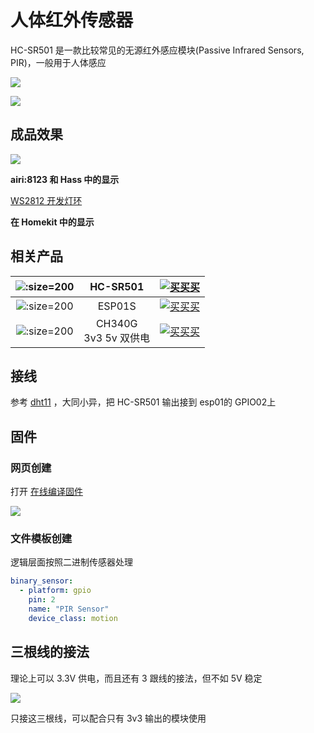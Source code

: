 # 人体红外传感器


HC-SR501 是一款比较常见的无源红外感应模块(Passive Infrared Sensors, PIR)，一般用于人体感应


![](https://ws1.sinaimg.cn/large/007fN5Xegy1fx1t63kzmnj30by0amjv6.jpg)


![](https://ws1.sinaimg.cn/large/007fN5Xegy1fx1t7shbkjj30po0hz4hb.jpg)




## 成品效果


![](https://ws1.sinaimg.cn/large/007fN5Xegy1fx1uwwyz3fj30rw03ojrb.jpg)

**airi:8123 和 Hass 中的显示**

[WS2812 开发灯环](//player.bilibili.com/player.html?aid=35602736&cid=62434203&page=1 ':include :type=iframe width="720" height="1280"')

**在 Homekit 中的显示**


## 相关产品

| ![](https://ws1.sinaimg.cn/large/007fN5Xegy1fx1t63kzmnj30by0amjv6.jpg ':size=200')|  HC-SR501 |  [![买买买](http://cdn.airijia.com/b6eca8da724952cc0251.gif ':size=150')](https://item.taobao.com/item.htm?id=579062519836) |
|:-:|:-:|:-:|
| ![](https://ws1.sinaimg.cn/large/007fN5Xegy1fx1usp2qf7j30gg0ggafd.jpg ':size=200') | ESP01S |  [![买买买](http://cdn.airijia.com/b6eca8da724952cc0251.gif ':size=150')](https://item.taobao.com/item.htm?id=45607865463) |
| ![](https://ws1.sinaimg.cn/large/007fN5Xegy1fx1uzgvgt5j30ku0f9wjc.jpg ':size=200') | CH340G <br> 3v3 5v 双供电 | [![买买买](http://cdn.airijia.com/b6eca8da724952cc0251.gif ':size=150')](https://item.taobao.com/item.htm?id=45528507062) |


## 接线 

参考 [dht11](diy/esp01/dht11 ':target=_blank') ，大同小异，把 HC-SR501 输出接到 esp01的 GPIO02上


## 固件




### 网页创建

 打开 [在线编译固件](http://airijia.com/ctl/firmware/list)


![](https://ws1.sinaimg.cn/large/007fN5Xegy1fx1vvqv2s1j30n00bzjs1.jpg)







### 文件模板创建


逻辑层面按照二进制传感器处理

```yaml
binary_sensor:
  - platform: gpio
    pin: 2
    name: "PIR Sensor"
    device_class: motion
```


## 三根线的接法

理论上可以 3.3V 供电，而且还有 3 跟线的接法，但不如 5V 稳定

![](https://ws1.sinaimg.cn/large/007fN5Xegy1fx1tirm0axj30qr0np1kc.jpg)


只接这三根线，可以配合只有 3v3 输出的模块使用
